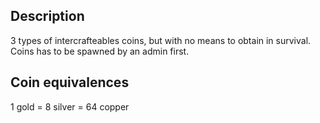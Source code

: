 ## Description

3 types of  intercrafteables coins, but with no means to obtain in survival.
Coins has to be spawned by an admin first.

## Coin equivalences

1 gold = 8 silver = 64 copper
